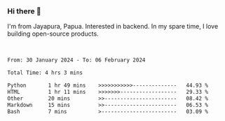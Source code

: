### Hi there 👋

I'm from Jayapura, Papua. Interested in backend. In my spare time, I love building open-source products.

<br>

 
 <!--START_SECTION:waka-->

```txt
From: 30 January 2024 - To: 06 February 2024

Total Time: 4 hrs 3 mins

Python       1 hr 49 mins    >>>>>>>>>>>--------------   44.93 %
HTML         1 hr 11 mins    >>>>>>>------------------   29.33 %
Other        20 mins         >>-----------------------   08.42 %
Markdown     15 mins         >>-----------------------   06.53 %
Bash         7 mins          >------------------------   03.09 %
```

<!--END_SECTION:waka-->
